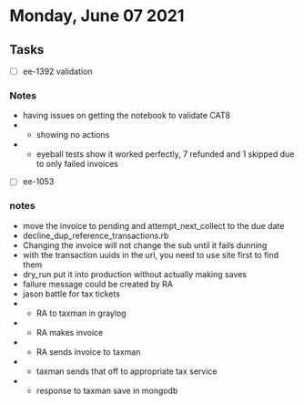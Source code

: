 # Monday, June 07 2021

## Tasks
- [ ] ee-1392 validation
### Notes
* having issues on getting the notebook to validate CAT8
* * showing no actions
* * eyeball tests show it worked perfectly, 7 refunded and 1 skipped due to only failed invoices
- [ ] ee-1053
### notes
* move the invoice to pending and attempt_next_collect to the due date
* decline_dup_reference_transactions.rb
* Changing the invoice will not change the sub until it fails dunning
* with the transaction uuids in the url, you need to use site first to find them
* dry_run put it into production without actually making saves
* failure message could be created by RA
* jason battle for tax tickets
* * RA to taxman in graylog
* * RA makes invoice
* * RA sends invoice to taxman
* * taxman sends that off to appropriate tax service
* * response to taxman save in mongodb